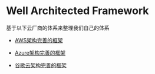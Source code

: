 # Well Architected Framework

基于以下云厂商的体系来整理我们自己的体系

* [AWS架构完善的框架](https://amazonaws-china.com/cn/architecture/well-architected/)

* [Azure架构完善的框架](https://docs.microsoft.com/zh-cn/azure/architecture/framework/)

* [谷歌云架构完善的框架](https://cloud.google.com/architecture/framework)
